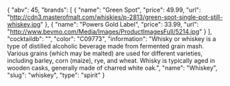 {
    "abv": 45,
    "brands": [
        {
            "name": "Green Spot",
            "price": 49.99,
            "url": "http://cdn3.masterofmalt.com/whiskies/p-2813/green-spot-single-pot-still-whiskey.jpg"
        },
        {
            "name": "Powers Gold Label",
            "price": 33.99,
            "url": "http://www.bevmo.com/Media/Images/ProductImagesFull/5214.jpg"
        }
    ],
    "cocktaildb": "",
    "color": "C09773",
    "information": "Whisky or whiskey is a type of distilled alcoholic beverage made from fermented grain mash. Various grains (which may be malted) are used for different varieties, including barley, corn (maize), rye, and wheat. Whisky is typically aged in wooden casks, generally made of charred white oak.",
    "name": "Whiskey",
    "slug": "whiskey",
    "type": "spirit"
}
